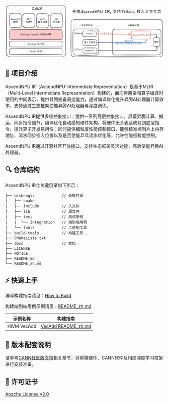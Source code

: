 ![AscendNPU IR定位](./docs/pic/ascendnpu-ir-in-cann.png "ascendnpu-ir-in-cann.png")

## 🎯 项目介绍

AscendNPU IR（AscendNPU Intermediate Representation）是基于MLIR（Multi-Level Intermediate Representation）构建的，面向昇腾亲和算子编译时使用的中间表示，提供昇腾完备表达能力，通过编译优化提升昇腾AI处理器计算效率，支持通过生态框架使能昇腾AI处理器与深度调优。

AscendNPU IR提供多级抽象接口：提供一系列高层抽象接口，屏蔽昇腾计算、搬运、同步指令细节，编译优化自动感知硬件架构，将硬件无关表达映射到底层指令，提升算子开发易用性；同时提供细粒度性能控制接口，能够精准控制片上内存地址、流水同步插入位置以及是否使能乒乓流水优化等，允许性能细粒度控制。

AscendNPU IR通过开源社区开放接口，支持生态框架灵活对接，高效使能昇腾AI处理器。

## 🔍 仓库结构
AscendNPU IR仓关键目录如下所示：
```
├── bishengir            // 源码目录
│   ├── cmake
│   ├── include          // 头文件
│   ├── lib              // 源文件
│   ├── test             // 测试用例
│   |  └── Integration   // 端到端用例
│   └── tools            // 二进制工具
├── build-tools          // 构建工具
├── CMakeLists.txt
├── docs                 // 文档
├── LICENSE
├── NOTICE
├── README.md
└── README_zh.md
```

## ⚡️ 快速上手

编译构建指南请见：[How to Build](./docs/HowToBuild_zh.md)

构建端到端用例示例请见：[README_zh.md](./bishengir/test/Integration/README_zh.md)

| 示例名称 | 构建指南 |
|------|------|
| HIVM VecAdd |  [VecAdd README_zh.md](./bishengir/test/Integration/HIVM/VecAdd/README_zh.md) |

## 📝 版本配套说明
请参考[CANN社区版文档](https://www.hiascend.com/document/detail/zh/CANNCommunityEdition/800alpha003/softwareinst/instg/instg_0001.html)相关章节，对昇腾硬件、CANN软件及相应深度学习框架进行安装准备。

## 📄 许可证书
[Apache License v2.0](LICENSE)
